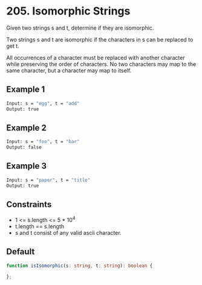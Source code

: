 # 205. Isomorphic Strings

Given two strings s and t, determine if they are isomorphic.

Two strings s and t are isomorphic if the characters in s can be replaced to get t.

All occurrences of a character must be replaced with another character while preserving the order of characters. No two characters may map to the same character, but a character may map to itself.

## Example 1

```bash
Input: s = "egg", t = "add"
Output: true
```

## Example 2

```bash
Input: s = "foo", t = "bar"
Output: false
```

## Example 3

```bash
Input: s = "paper", t = "title"
Output: true
```

## Constraints

* 1 <= s.length <= 5 * $10^{4}$
* t.length == s.length
* s and t consist of any valid ascii character.

## Default

```TypeScript
function isIsomorphic(s: string, t: string): boolean {

};
```
